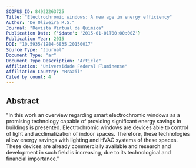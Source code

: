 ```yaml
---
SCOPUS_ID: 84922263725
Title: "Electrochromic windows: A new age in energy efficiency"
Author: "De Oliveira R.S."
Journal: "Revista Virtual de Quimica"
Publication Date: {'$date': '2015-01-01T00:00:00Z'}
Publication Year: 2015
DOI: "10.5935/1984-6835.20150017"
Source Type: "Journal"
Document Type: "ar"
Document Type Description: "Article"
Affiliation: "Universidade Federal Fluminense"
Affiliation Country: "Brazil"
Cited by count: 4
---
```


## Abstract
"In this work an overview regarding smart electrochromic windows as a promising technology capable of providing significant energy savings in buildings is presented. Electrochromic windows are devices able to control of light and acclimatization of indoor spaces. Therefore, these technologies allow energy savings with lighting and HVAC systems of these spaces. These devices are already commercially available and research and development in such field is increasing, due to its technological and financial importance."
